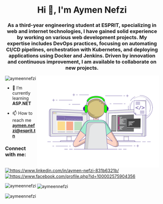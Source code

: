 <h1 align="center">Hi 👋, I'm Aymen Nefzi</h1>
<h3 align="center">As a third-year engineering student at ESPRIT, specializing in web and internet technologies, I have gained solid experience by working on various web development projects. My expertise includes DevOps practices, focusing on automating CI/CD pipelines, orchestration with Kubernetes, and deploying applications using Docker and Jenkins. 
Driven by innovation and continuous improvement, I am available to collaborate on new projects. </h3>
<img align="right" alt="coding" width="400" src="https://raw.githubusercontent.com/devSouvik/devSouvik/master/gif3.gif">
<p align="left"> <img src="https://komarev.com/ghpvc/?username=aymeennefzi&label=Profile%20views&color=0e75b6&style=flat" alt="aymeennefzi" /> </p>

- 🌱 I’m currently learning **ASP.NET**

- 📫 How to reach me **aymen.nefzi@esprit.tn**

<h3 align="left">Connect with me:</h3>
<p align="left">
<a href="https://linkedin.com/in/https://www.linkedin.com/in/aymen-nefzi-831b6321b/" target="blank"><img align="center" src="https://raw.githubusercontent.com/rahuldkjain/github-profile-readme-generator/master/src/images/icons/Social/linked-in-alt.svg" alt="https://www.linkedin.com/in/aymen-nefzi-831b6321b/" height="30" width="40" /></a>
<a href="https://fb.com/https://www.facebook.com/profile.php?id=100002575904356" target="blank"><img align="center" src="https://raw.githubusercontent.com/rahuldkjain/github-profile-readme-generator/master/src/images/icons/Social/facebook.svg" alt="https://www.facebook.com/profile.php?id=100002575904356" height="30" width="40" /></a>
</p>


<p><img align="left" src="https://github-readme-stats.vercel.app/api/top-langs?username=aymeennefzi&show_icons=true&locale=en&layout=compact" alt="aymeennefzi" /></p>

<p>&nbsp;<img align="center" src="https://github-readme-stats.vercel.app/api?username=aymeennefzi&show_icons=true&locale=en" alt="aymeennefzi" /></p>

<p><img align="center" src="https://github-readme-streak-stats.herokuapp.com/?user=aymeennefzi&" alt="aymeennefzi" /></p>
